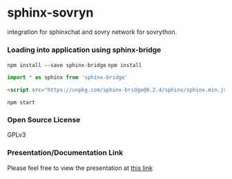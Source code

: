 # sphinx-sovryn

integration for sphinxchat and sovry network for sovrython.

### Loading into application using sphinx-bridge

`npm install --save sphinx-bridge`
`npm install`
```js
import * as sphinx from 'sphinx-bridge'
```
```html
<script src="https://unpkg.com/sphinx-bridge@0.2.4/sphinx/sphinx.min.js"></script>
```
`npm start`
### Open Source License
GPLv3

### Presentation/Documentation Link
Please feel free to view the presentation at [this link](https://drive.google.com/drive/folders/1_sLV8iX2RVkvbU1q9K5se4eE3AqW6qdg?usp=sharing)
